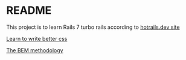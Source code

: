 # README

This project is to learn Rails 7 turbo rails according to [hotrails.dev site](https://www.hotrails.dev/turbo-rails/turbo-rails-tutorial-introduction)

[Learn to write better css](https://every-layout.dev/)

[The BEM methodology](https://en.bem.info/methodology/)